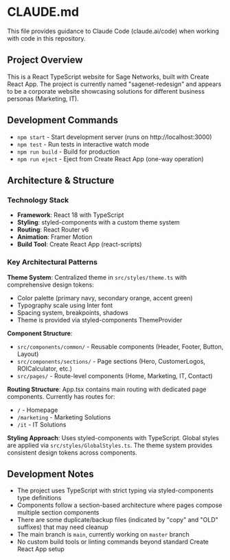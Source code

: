# CLAUDE.md

This file provides guidance to Claude Code (claude.ai/code) when working with code in this repository.

## Project Overview

This is a React TypeScript website for Sage Networks, built with Create React App. The project is currently named "sagenet-redesign" and appears to be a corporate website showcasing solutions for different business personas (Marketing, IT).

## Development Commands

- `npm start` - Start development server (runs on http://localhost:3000)
- `npm test` - Run tests in interactive watch mode
- `npm run build` - Build for production
- `npm run eject` - Eject from Create React App (one-way operation)

## Architecture & Structure

### Technology Stack
- **Framework**: React 18 with TypeScript
- **Styling**: styled-components with a custom theme system
- **Routing**: React Router v6
- **Animation**: Framer Motion
- **Build Tool**: Create React App (react-scripts)

### Key Architectural Patterns

**Theme System**: Centralized theme in `src/styles/theme.ts` with comprehensive design tokens:
- Color palette (primary navy, secondary orange, accent green)
- Typography scale using Inter font
- Spacing system, breakpoints, shadows
- Theme is provided via styled-components ThemeProvider

**Component Structure**:
- `src/components/common/` - Reusable components (Header, Footer, Button, Layout)
- `src/components/sections/` - Page sections (Hero, CustomerLogos, ROICalculator, etc.)
- `src/pages/` - Route-level components (Home, Marketing, IT, Contact)

**Routing Structure**: App.tsx contains main routing with dedicated page components. Currently has routes for:
- `/` - Homepage
- `/marketing` - Marketing Solutions
- `/it` - IT Solutions

**Styling Approach**: Uses styled-components with TypeScript. Global styles are applied via `src/styles/GlobalStyles.ts`. The theme system provides consistent design tokens across components.

## Development Notes

- The project uses TypeScript with strict typing via styled-components type definitions
- Components follow a section-based architecture where pages compose multiple section components
- There are some duplicate/backup files (indicated by "copy" and "OLD" suffixes) that may need cleanup
- The main branch is `main`, currently working on `master` branch
- No custom build tools or linting commands beyond standard Create React App setup